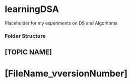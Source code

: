# learningDSA
Placeholder for my experiments on DS and Algorithms


### Folder Structure
## [TOPIC NAME]
#       [FileName_vversionNumber]

